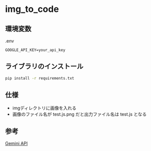 # img_to_code

## 環境変数

.env

```env
GOOGLE_API_KEY=your_api_key
```

## ライブラリのインストール

```zsh
pip install -r requirements.txt
```

## 仕様

- imgディレクトリに画像を入れる
- 画像のファイル名が test.js.png だと出力ファイル名は test.js となる

## 参考

[Gemini API](https://ai.google.dev/gemini-api/docs?hl=ja)
